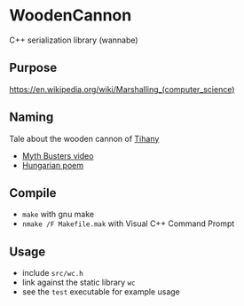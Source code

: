 # WoodenCannon
C++ serialization library (wannabe)

## Purpose
https://en.wikipedia.org/wiki/Marshalling_(computer_science)

## Naming
Tale about the wooden cannon of [Tihany](https://en.wikipedia.org/wiki/Tihany)
 * [Myth Busters video](https://www.youtube.com/watch?v=O6abBCyT69A)
 * [Hungarian poem](http://www.tihanyinfo.com/Tihany/Tihanyi_mondak_regek_versek/A_tihanyi_faagyu_igaz_tortenete.html)

## Compile
 * `make` with gnu make
 * `nmake /F Makefile.mak` with Visual C++ Command Prompt

## Usage
 * include `src/wc.h`
 * link against the static library `wc`
 * see the `test` executable for example usage
